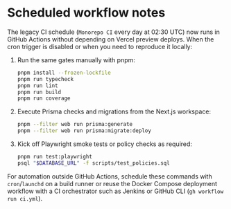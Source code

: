 # Scheduled workflow notes

The legacy CI schedule (`Monorepo CI` every day at 02:30 UTC) now runs in GitHub Actions without depending on Vercel preview deploys. When the cron trigger is disabled or when you need to reproduce it locally:

1. Run the same gates manually with pnpm:
   ```bash
   pnpm install --frozen-lockfile
   pnpm run typecheck
   pnpm run lint
   pnpm run build
   pnpm run coverage
   ```
2. Execute Prisma checks and migrations from the Next.js workspace:
   ```bash
   pnpm --filter web run prisma:generate
   pnpm --filter web run prisma:migrate:deploy
   ```
3. Kick off Playwright smoke tests or policy checks as required:
   ```bash
   pnpm run test:playwright
   psql "$DATABASE_URL" -f scripts/test_policies.sql
   ```

For automation outside GitHub Actions, schedule these commands with `cron`/`launchd` on a build runner or reuse the Docker Compose deployment workflow with a CI orchestrator such as Jenkins or GitHub CLI (`gh workflow run ci.yml`).
